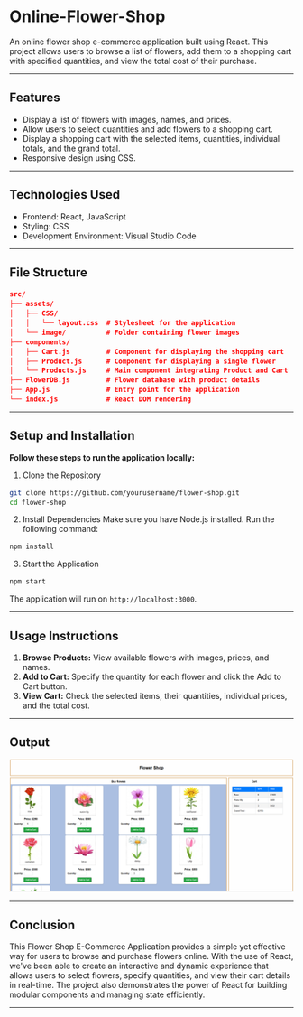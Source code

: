 # Online-Flower-Shop
An online flower shop e-commerce application built using React. This project allows users to browse a list of flowers, add them to a shopping cart with specified quantities, and view the total cost of their purchase.

---

## Features
- Display a list of flowers with images, names, and prices.
- Allow users to select quantities and add flowers to a shopping cart.
- Display a shopping cart with the selected items, quantities, individual totals, and the grand total.
- Responsive design using CSS.

---

## Technologies Used
- Frontend: React, JavaScript
- Styling: CSS
- Development Environment: Visual Studio Code

---

## File Structure

  ``` json
src/
├── assets/
│   ├── CSS/
│   │   └── layout.css  # Stylesheet for the application
│   └── image/          # Folder containing flower images
├── components/
│   ├── Cart.js         # Component for displaying the shopping cart
│   ├── Product.js      # Component for displaying a single flower
│   └── Products.js     # Main component integrating Product and Cart
├── FlowerDB.js         # Flower database with product details
├── App.js              # Entry point for the application
└── index.js            # React DOM rendering

```
---
## Setup and Installation
**Follow these steps to run the application locally:**

1. Clone the Repository
```bash
git clone https://github.com/yourusername/flower-shop.git
cd flower-shop
```

2. Install Dependencies
Make sure you have Node.js installed. Run the following command:
```bash
npm install
```

3. Start the Application
```bash
npm start
```

The application will run on `http://localhost:3000`.

---

## Usage Instructions
1. **Browse Products:**
View available flowers with images, prices, and names.
2. **Add to Cart:**
Specify the quantity for each flower and click the Add to Cart button.
3. **View Cart:**
Check the selected items, their quantities, individual prices, and the total cost.

---
## Output
![Alt Text](image.png)

---

## **Conclusion**
This Flower Shop E-Commerce Application provides a simple yet effective way for users to browse and purchase flowers online. With the use of React, we've been able to create an interactive and dynamic experience that allows users to select flowers, specify quantities, and view their cart details in real-time. The project also demonstrates the power of React for building modular components and managing state efficiently.

---





